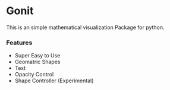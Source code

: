 # Gonit
This is an simple mathematical visualization Package for python.

### Features
* Super Easy to Use
* Geomatric Shapes
* Text
* Opacity Control
* Shape Controller (Experimental)
